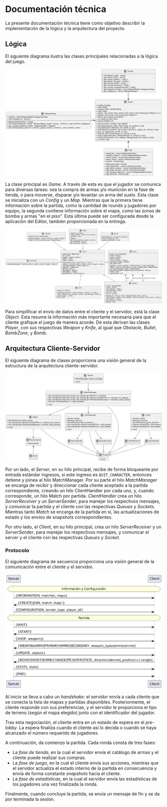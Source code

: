 # Documentación técnica

<!-- La documentación técnica debe contener la información necesaria para que otro desarrollador puede entender la arquitectura e incluso continuar con el desarrollo del proyecto.

explicar con diagramas de clase y/o de secuencia las partes más importantes del proyecto. Resaltar los métodos mas importantes pero no es necesario diagramas detallistas: piensen que la documentación está para explicarle a otro desarrollador como funciona el proyecto.

explicar como es el formato de los archivos y del protocolo de comunicación.

Los diagramas deben graficar cómo esta constituido y/o resuelto el trabajo:

diagramas de clase de solo las clases mas importantes
diagramas de secuencia u objetos de las comunicaciones mas importante entre threads
Por ejemplo no tiene mucho sentido un diagrama completo de treinta clases o un diagrama tan genérico que podría ser el diagrama de cualquier trabajo.

En cambio aporta información un gráfico que centra la atención en una clase de alta importancia y aquellas relacionadas con la primera.

Usen un generador como PlantUML que son basados en texto en vez de uno gráfico para generar los diagramas rápidamente. -->

La presente documentación técnica tiene como objetivo describir la implementación de la lógica y la arquitectura del proyecto.

## Lógica
El siguiente diagrama ilustra las clases principales relacionadas a la lógica del juego.

![MapYConfig](img/map_and_config.png)

La clase principal es _Game_. A través de esta es que el jugador se comunica para diversas tareas: sea la compra de armas y/o munición en la fase de tienda, o para moverse, disparar y/o levantar un arma del suelo. Esta clase se inicializa con un _Config_ y un _Map_. Mientras que la primera tiene información sobre la partida, como la cantidad de rounds y jugadores por equipo, la segunda contiene información sobre el mapa, como las zonas de bomba y armas "en el piso". Esta última puede ser configurada desde la aplicación del Editor, también proporcionada en la entrega.

![Lógica](img/logic.png)

Para simplificar el envío de datos entre el cliente y el servidor, está la clase _Object_. Esta resume la información más importante necesaria para que el cliente grafique el juego de manera acorde. De esta derivan las clases _Player_, con sus respectivas _Weapon_ y _Knife_, al igual que _Obstacle_, _Bullet_, _BombZone_, y _Bomb_. 

## Arquitectura Cliente-Servidor

El siguiente diagrama de clases proporciona una visión general de la estructura de la arquitectura cliente-servidor.

![Arquitectura](img/architecture.png)

Por un lado, el _Server_, en su hilo principal, recibe de forma bloqueante por entrada estándar ingresos, si este ingreso es `QUIT_CHARACTER`, entonces detiene y joinea al hilo MatchManager. Por su parte el hilo _MatchManager_ se encarga de recibir y direccionar cada cliente aceptado a la partida correspondiente, creando un hilo ClientHandler por cada uno, y, cuando corresponde, un hilo Match por partida. _ClientHandler_ crea un hilo _ServerReceiver_ y un _ServerSender_, para manejar los respectivos mensajes, y comunicar la partida y el cliente con las respectivas _Queues_ y _Sockets_. Mientras tanto _Match_ se encarga de la partida en sí, las actualizaciones de estado y los envíos de snapshots correspondientes.

Por otro lado, el _Client_, en su hilo principal, crea un hilo _ServerReceiver_ y un _ServerSender_, para manejar los respectivos mensajes, y comunicar el server y el cliente con las respectivas _Queues_ y _Socket_.

### Protocolo

El siguiente diagrama de secuencia proporciona una visión general de la comunicación entre el cliente y el servidor.

![Protocolo](img/protocol.png)

Al inicio se lleva a cabo un _handshake_: el servidor envía a cada cliente que se conecta la lista de mapas y partidas disponibles. Posteriormente, el cliente responde con sus preferencias, y el servidor le proporciona el tipo de terreno (según el mapa elegido) junto con el identificador del jugador.

Tras esta negociación, el cliente entra en un estado de espera en el _pre-lobby_. La espera finaliza cuando el cliente así lo decida o cuando se haya alcanzado el número requerido de jugadores.

A continuación, da comienzo la partida. Cada ronda consta de tres fases:

- La _fase de tienda_, en la cual el servidor envía el catálogo de armas y el cliente puede realizar sus compras.
- La _fase de juego_, en la cual el cliente envía sus acciones, mientras que el servidor actualiza el estado interno de la partida en consecuencia y envía de forma constante _snapshots_ hacia el cliente.
- La _fase de estadísticas_, en la cual el servidor envía las estadísticas de los jugadores una vez finalizada la ronda.

Finalmente, cuando concluye la partida, se envía un mensaje de fin y se da por terminada la sesión.
